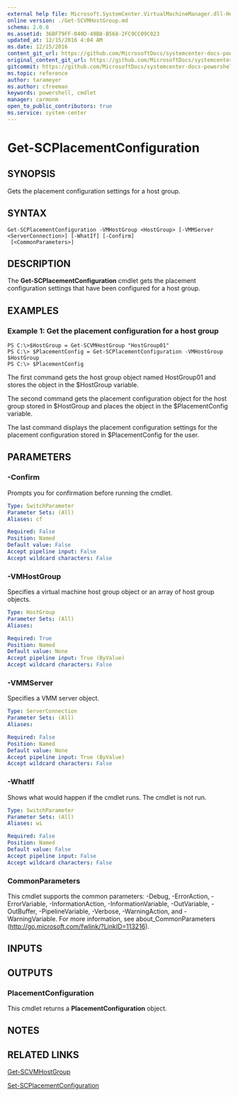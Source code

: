 ```yaml
---
external help file: Microsoft.SystemCenter.VirtualMachineManager.dll-Help.xml
online version: ./Get-SCVMHostGroup.md
schema: 2.0.0
ms.assetid: 36BF79FF-040D-49B8-B568-2FC9CC09C023
updated_at: 12/15/2016 4:04 AM
ms.date: 12/15/2016
content_git_url: https://github.com/MicrosoftDocs/systemcenter-docs-powershell/blob/master/systemcenter-cmdlets/SystemCenter2016/VirtualMachineManager/vlatest/Get-SCPlacementConfiguration.md
original_content_git_url: https://github.com/MicrosoftDocs/systemcenter-docs-powershell/blob/master/systemcenter-cmdlets/SystemCenter2016/VirtualMachineManager/vlatest/Get-SCPlacementConfiguration.md
gitcommit: https://github.com/MicrosoftDocs/systemcenter-docs-powershell/blob/7df4508c7b907a214e6a8eca76037b06065ef078/systemcenter-cmdlets/SystemCenter2016/VirtualMachineManager/vlatest/Get-SCPlacementConfiguration.md
ms.topic: reference
author: tarameyer
ms.author: cfreeman
keywords: powershell, cmdlet
manager: carmonm
open_to_public_contributors: true
ms.service: system-center
---
```


# Get-SCPlacementConfiguration

## SYNOPSIS
Gets the placement configuration settings for a host group.

## SYNTAX

```
Get-SCPlacementConfiguration -VMHostGroup <HostGroup> [-VMMServer <ServerConnection>] [-WhatIf] [-Confirm]
 [<CommonParameters>]
```

## DESCRIPTION
The **Get-SCPlacementConfiguration** cmdlet gets the placement configuration settings that have been configured for a host group.

## EXAMPLES

### Example 1: Get the placement configuration for a host group
```
PS C:\>$HostGroup = Get-SCVMHostGroup "HostGroup01"
PS C:\> $PlacementConfig = Get-SCPlacementConfiguration -VMHostGroup $HostGroup
PS C:\> $PlacementConfig
```

The first command gets the host group object named HostGroup01 and stores the object in the $HostGroup variable.

The second command gets the placement configuration object for the host group stored in $HostGroup and places the object in the $PlacementConfig variable.

The last command displays the placement configuration settings for the placement configuration stored in $PlacementConfig for the user.

## PARAMETERS

### -Confirm
Prompts you for confirmation before running the cmdlet.

```yaml
Type: SwitchParameter
Parameter Sets: (All)
Aliases: cf

Required: False
Position: Named
Default value: False
Accept pipeline input: False
Accept wildcard characters: False
```

### -VMHostGroup
Specifies a virtual machine host group object or an array of host group objects.

```yaml
Type: HostGroup
Parameter Sets: (All)
Aliases: 

Required: True
Position: Named
Default value: None
Accept pipeline input: True (ByValue)
Accept wildcard characters: False
```

### -VMMServer
Specifies a VMM server object.

```yaml
Type: ServerConnection
Parameter Sets: (All)
Aliases: 

Required: False
Position: Named
Default value: None
Accept pipeline input: True (ByValue)
Accept wildcard characters: False
```

### -WhatIf
Shows what would happen if the cmdlet runs.
The cmdlet is not run.

```yaml
Type: SwitchParameter
Parameter Sets: (All)
Aliases: wi

Required: False
Position: Named
Default value: False
Accept pipeline input: False
Accept wildcard characters: False
```

### CommonParameters
This cmdlet supports the common parameters: -Debug, -ErrorAction, -ErrorVariable, -InformationAction, -InformationVariable, -OutVariable, -OutBuffer, -PipelineVariable, -Verbose, -WarningAction, and -WarningVariable. For more information, see about_CommonParameters (http://go.microsoft.com/fwlink/?LinkID=113216).

## INPUTS

## OUTPUTS

### PlacementConfiguration
This cmdlet returns a **PlacementConfiguration** object.

## NOTES

## RELATED LINKS

[Get-SCVMHostGroup](xref:SystemCenter2016/VirtualMachineManager/vlatest/Get-SCVMHostGroup.md)

[Set-SCPlacementConfiguration](xref:SystemCenter2016/VirtualMachineManager/vlatest/Set-SCPlacementConfiguration.md)

